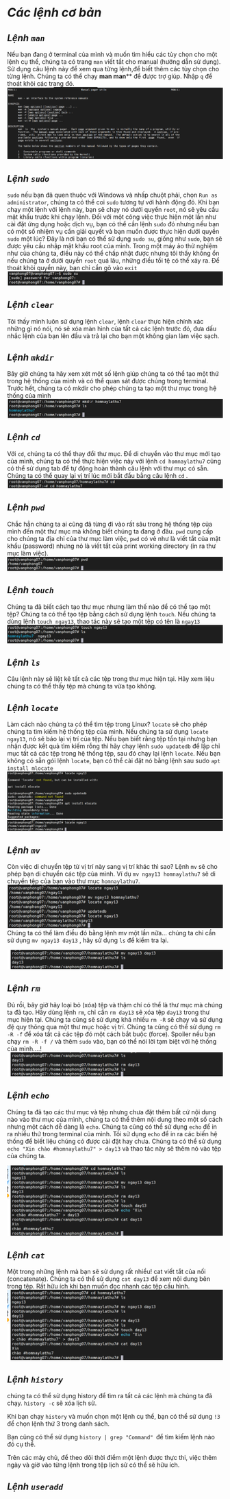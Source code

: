 # ***Các lệnh cơ bản***
## ***Lệnh `man`***
Nếu bạn đang ở terminal của mình và muốn tìm hiểu các tùy chọn cho một lệnh cụ thể, chúng ta có trang `man` viết tắt cho manual (hướng dẫn sử dụng). Sử dụng câu lệnh này để xem qua từng lệnh,để biết thêm các tùy chọn cho từng lệnh. Chúng ta có thể chạy **man man**** để được trợ giúp. Nhập `q` để thoát khỏi các trang đó.
![imag](./IMG/1.png)

## ***Lệnh `sudo`***
`sudo` nếu bạn đã quen thuộc với Windows và nhấp chuột phải, chọn `Run as administrator`, chúng ta có thể coi `sudo` tương tự với hành động đó. Khi bạn chạy một lệnh với lệnh này, bạn sẽ chạy nó dưới quyền `root`, nó sẽ yêu cầu mật khẩu trước khi chạy lệnh.
Đối với một công việc thực hiện một lần như cài đặt ứng dụng hoặc dịch vụ, bạn có thể cần lệnh `sudo` đó nhưng nếu bạn có một số nhiệm vụ cần giải quyết và bạn muốn được thực hiện dưới quyền `sudo` một lúc? Đây là nơi bạn có thể sử dụng `sudo su`, giống như `sudo`, bạn sẽ được yêu cầu nhập mật khẩu root của mình. Trong một máy ảo thử nghiệm như của chúng ta, điều này có thể chấp nhật được nhưng tôi thấy không ổn nếu chúng ta ở dưới quyền `root` quá lâu, những điều tồi tệ có thể xảy ra. Để thoát khỏi quyền này, bạn chỉ cần gõ vào `exit`
![imag](./IMG/2.png)

## ***Lệnh `clear`***
Tôi thấy mình luôn sử dụng lệnh `clear`, lệnh `clear` thực hiện chính xác những gì nó nói, nó sẽ xóa màn hình của tất cả các lệnh trước đó, đưa dấu nhắc lệnh của bạn lên đầu và trả lại cho bạn một không gian làm việc sạch.

## ***Lệnh `mkdir`***
Bây giờ chúng ta hãy xem xét một số lệnh giúp chúng ta có thể tạo một thứ trong hệ thống của mình và có thể quan sát được chúng trong terminal. Trước hết, chúng ta có mkdir cho phép chúng ta tạo một thư mục trong hệ thống của mình
![imag](./IMG/3.png)

## ***Lệnh `cd`***
Với `cd`, chúng ta có thể thay đổi thư mục. Để di chuyển vào thư mục mới tạo của mình, chúng ta có thể thực hiện việc này với lệnh `cd homnaylathu7` cũng có thể sử dụng tab để tự động hoàn thành câu lệnh với thư mục có sẵn. Chúng ta có thể quay lại vị trí lúc mới bắt đầu bằng câu lệnh `cd` .
![imag](./IMG/4.png)

## ***Lệnh `pwd`***
Chắc hẳn chúng ta ai cũng đã từng đi vào rất sâu trong hệ thống tệp của mình đến một thư mục mà không biết chúng ta đang ở đâu. `pwd` cung cấp cho chúng ta địa chỉ của thư mục làm việc, `pwd` có vẻ như là viết tắt của mật khẩu (password) nhưng nó là viết tắt của print working directory (in ra thư mục làm việc).
![imag](./IMG/5.png)

## ***Lệnh `touch`***
Chúng ta đã biết cách tạo thư mục nhưng làm thế nào để có thể tạo một tệp? Chúng ta có thể tạo tệp bằng cách sử dụng lệnh `touch`. Nếu chúng ta dùng lệnh `touch ngay13`, thao tác này sẽ tạo một tệp có tên là `ngay13`
![imag](./IMG/6.png)

## ***Lệnh `ls`***
Câu lệnh này sẽ liệt kê tất cả các tệp trong thư mục hiện tại. Hãy xem liệu chúng ta có thể thấy tệp mà chúng ta vừa tạo không.
## ***Lệnh `locate`***
Làm cách nào chúng ta có thể tìm tệp trong Linux? `locate` sẽ cho phép chúng ta tìm kiếm hệ thống tệp của mình. Nếu chúng ta sử dụng `locate ngay13`, nó sẽ báo lại vị trí của tệp. Nếu bạn biết rằng tệp tồn tại nhưng bạn nhận được kết quả tìm kiếm rỗng thì hãy chạy lệnh `sudo updatedb` để lập chỉ mục tất cả các tệp trong hệ thống tệp, sau đó chạy lại lệnh `locate`. Nếu bạn không có sẵn gói lệnh `locate`, bạn có thể cài đặt nó bằng lệnh sau sudo `apt install mlocate`
![imag](./IMG/7.png)
![imag](./IMG/8.png)

## ***Lệnh `mv`***
Còn việc di chuyển tệp từ vị trí này sang vị trí khác thì sao? Lệnh `mv` sẽ cho phép bạn di chuyển các tệp của mình. Ví dụ `mv ngay13 homnaylathu7` sẽ di chuyển tệp của bạn vào thư mục `homnaylathu7`.
![imag](./IMG/9.png)
 Chúng ta có thể làm điều đó bằng lệnh mv một lần nữa... chúng ta chỉ cần sử dụng `mv ngay13 day13` , hãy sử dụng `ls` để kiểm tra lại.

![imag](./IMG/10.png)

## ***Lệnh `rm`***
Đủ rồi, bây giờ hãy loại bỏ (xóa) tệp và thậm chí có thể là thư mục mà chúng ta đã tạo. Hãy dùng lệnh `rm`, chỉ cần `rm day13` sẽ xóa tệp `day13` trong thư mục hiện tại. Chúng ta cũng sẽ sử dụng khá nhiều `rm -R` sẽ chạy và sử dụng đệ quy thông qua một thư mục hoặc vị trí. Chúng ta cũng có thể sử dụng `rm -R -f` để xóa tất cả các tệp đó một cách bắt buộc (force). Spoiler nếu bạn chạy `rm -R -f /` và thêm `sudo` vào, bạn có thể nói lời tạm biệt với hệ thống của mình....!
![imag](./IMG/11.png)

## ***Lệnh `echo`***
Chúng ta đã tạo các thư mục và tệp nhưng chưa đặt thêm bất cứ nội dung nào vào thư mục của mình, chúng ta có thể thêm nội dung theo một số cách nhưng một cách dễ dàng là `echo`. Chúng ta cũng có thể sử dụng `echo` để in ra nhiều thứ trong terminal của mình. Tôi sử dụng `echo` để in ra các biến hệ thống để biết liệu chúng có được cài đặt hay chưa. Chúng ta có thể sử dụng `echo "Xin chào #homnaylathu7" > day13` và thao tác này sẽ thêm nó vào tệp của chúng ta.

![imag](./IMG/12.png)


## ***Lệnh `cat`***
Một trong những lệnh mà bạn sẽ sử dụng rất nhiều! cat viết tắt của nối (concatenate). Chúng ta có thể sử dụng `cat day13` để xem nội dung bên trong tệp. Rất hữu ích khi bạn muốn đọc nhanh các tệp cấu hình.
![imag](./IMG/12.png)
## ***Lệnh `history`***
 chúng ta có thể sử dụng history để tìm ra tất cả các lệnh mà chúng ta đã chạy. `history -c` sẽ xóa lịch sử.

Khi bạn chạy `history` và muốn chọn một lệnh cụ thể, bạn có thể sử dụng `!3` để chọn lệnh thứ 3 trong danh sách.

Bạn cũng có thể sử dụng `history | grep "Command" `để tìm kiếm lệnh nào đó cụ thể.

Trên các máy chủ, để theo dõi thời điểm một lệnh được thực thi, việc thêm ngày và giờ vào từng lệnh trong tệp lịch sử có thể sẽ hữu ích.
## ***Lệnh `useradd`***
